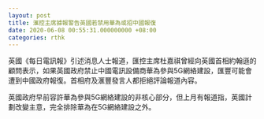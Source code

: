 ```yaml
---
layout: post
title: 滙控主席據報警告英國若禁用華為或招中國報復
date: 2020-06-08 00:55:31.000000000 +08:00
categories: rthk
---
```


英國《每日電訊報》引述消息人士報道，匯控主席杜嘉祺曾經向英國首相約翰遜的顧問表示，如果英國政府禁止中國電訊設備商華為參與5G網絡建設，匯豐可能會遭到中國政府報復。首相府及滙豐發言人都拒絕評論報道內容。

英國政府早前容許華為參與5G網絡建設的非核心部分，但上月有報道指，英國計劃改變主意，完全排除華為在5G網絡建設之外。
